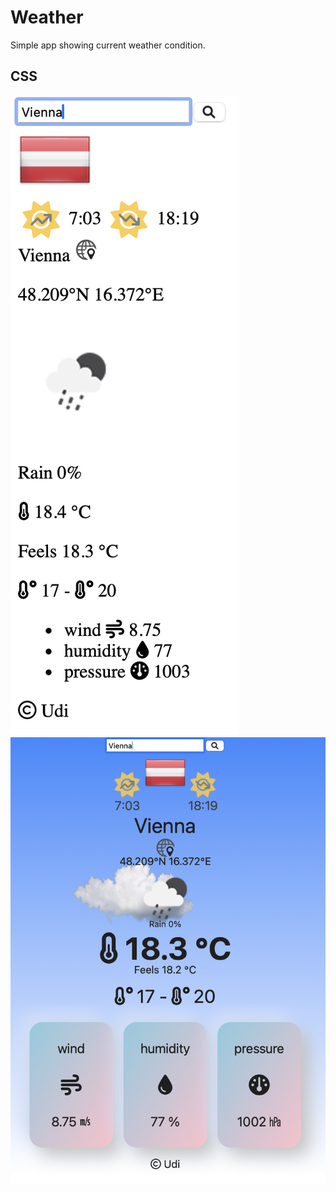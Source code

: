 # Weather

Simple app showing current weather condition.

## CSS

![no CSS](app_no_css.png "No CSS")
![CSS](app.png "CSS")